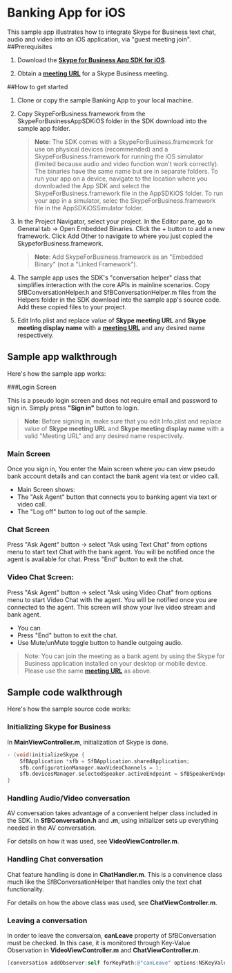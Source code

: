 # Banking App for iOS

This sample app illustrates how to integrate Skype for Business text chat, audio and video into an iOS application, via "guest meeting join".
##Prerequisites

1. Download the [**Skype for Business App SDK for iOS**](https://www.microsoft.com/en-us/download/confirmation.aspx?id=51962). 

2. Obtain a [**meeting URL**](https://msdn.microsoft.com/en-us/skype/appsdk/getmeetingurl) for a Skype Business meeting.

##How to get started

1. Clone or copy the sample Banking App to your local machine.

2. Copy SkypeForBusiness.framework from the SkypeForBusinessAppSDKiOS folder in the SDK download into the sample app folder. 

   > **Note**: The SDK comes with a SkypeForBusiness.framework for use on physical devices (recommended) and a SkypeForBusiness.framework for running the iOS simulator (limited because audio and video function won't work correctly). The binaries have the same name but are in separate folders. To run your app on a device, navigate to the location where you downloaded the App SDK and select the SkypeForBusiness.framework file in the AppSDKiOS folder. To run your app in a simulator, selec the SkypeForBusiness.framework file in the AppSDKiOSSimulator folder.

3. In the Project Navigator, select your project. In the Editor pane, go to General tab -> Open Embedded Binaries.  Click the + button to add a new framework. Click Add Other to navigate to where you just copied the SkypeforBusiness.framework.

   > **Note**: Add SkypeForBusiness.framework as an "Embedded Binary" (not a "Linked Framework").

4. The sample app uses the SDK's "conversation helper" class that simplifies interaction with the core APIs in mainline scenarios. Copy SfBConversationHelper.h and SfBConversationHelper.m files from the Helpers folder in the SDK download into the sample app's source code.  Add these copied files to your project.

5. Edit Info.plist and replace value of __Skype meeting URL__ and __Skype meeting display name__ with a [**meeting URL**](https://msdn.microsoft.com/en-us/skype/appsdk/getmeetingurl) and any desired name respectively.

## Sample app walkthrough

Here's how the sample app works:

###Login Screen

This is a pseudo login screen and does not require email and password to sign in. Simply press **"Sign in"** button to login.

 > **Note**: Before signing in, make sure that you edit Info.plist and replace value of __Skype meeting URL__ and __Skype meeting display name__ with a valid "Meeting URL" and any desired name respectively. 

### Main Screen

Once you sign in, You enter the Main screen where you can view pseudo bank account details and can contact the bank agent via text or video call.

- Main Screen shows:
 - The "Ask Agent" button that connects you to banking agent via text or video call.
 - The "Log off" button to log out of the sample.
 
### Chat Screen
 
Press "Ask Agent" button -> select "Ask using Text Chat" from options menu to start text Chat with the bank agent. You will be notified once the agent is available for chat. Press "End" button to exit the chat.

### Video Chat Screen:
 
 Press "Ask Agent" button -> select "Ask using Video Chat" from options menu to start Video Chat with the agent. You will be notified once you are connected to the agent. This screen will show your live video stream  and bank agent.
 
 - You can
  - Press "End" button to exit the chat. 
  - Use Mute/unMute toggle button to handle outgoing audio.
  
  > Note: You can join the meeting as a bank agent by using the Skype for Business application installed on your desktop or mobile device. Please use the same [**meeting URL**](https://msdn.microsoft.com/en-us/skype/appsdk/getmeetingurl) as above.
 
## Sample code walkthrough

Here's how the sample source code works:

### Initializing Skype for Business
In **MainViewController.m**, initialization of Skype is done.
```objective-c
- (void)initializeSkype {
    SfBApplication *sfb = SfBApplication.sharedApplication;
    sfb.configurationManager.maxVideoChannels = 1;
    sfb.devicesManager.selectedSpeaker.activeEndpoint = SfBSpeakerEndpointLoudspeaker;   
}
```

### Handling Audio/Video conversation  
AV conversation takes advantage of a convenient helper class included in the SDK.
In **SfBConversation.h** and **.m**, using initializer sets up everything needed in the AV conversation.

For details on how it was used, see **VideoViewController.m**.
 
### Handling Chat conversation
Chat feature handling is done in **ChatHandler.m**. This is a convinence class much like the SfBConversationHelper that handles only the text chat functionality.

For details on how the above class was used, see **ChatViewController.m**. 

### Leaving a conversation
In order to leave the conversaion, __canLeave__ property of SfBConversation must be checked. In this case, it is monitored through Key-Value Observation in **VideoViewController.m** and **ChatViewController.m**.

```objective-c
[conversation addObserver:self forKeyPath:@"canLeave" options:NSKeyValueObservingOptionInitial | NSKeyValueObservingOptionNew context:nil];
```

